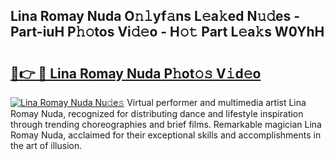 ## Lina Romay Nuda O𝚗𝚕yf𝚊ns L𝚎a𝚔ed N𝚞𝚍es - Part-iuH P𝚑𝚘tos Vi𝚍𝚎o - H𝚘𝚝 Part L𝚎a𝚔s W0YhH

# <h2><a href="http://kf7voyn.oniu.top/?m=Lina+Romay+Nuda">🔗👉 🔴 Lina Romay Nuda P𝚑ot𝚘𝚜 V𝚒d𝚎o</a></h2>

[![Lina Romay Nuda Nu𝚍e𝚜](https://i.imgur.com/0qMVB7G.gif)](http://kf7voyn.oniu.top/?m=Lina+Romay+Nuda)
Virtual performer and multimedia artist Lina Romay Nuda, recognized for distributing dance and lifestyle inspiration through trending choreographies and brief films. Remarkable magician Lina Romay Nuda, acclaimed for their exceptional skills and accomplishments in the art of illusion.  
